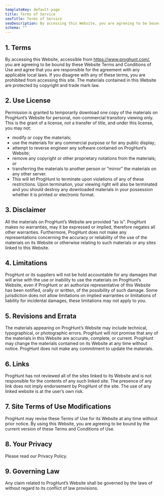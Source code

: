 ```yaml
---
templateKey: default-page
title: Terms of Service
seoTitle: Terms of Service
seoDescription: By accessing this Website, you are agreeing to be bound by these Website Terms and Conditions of Use and agree that you are responsible for applicable laws.
schema: ""
---
```


## 1. Terms

By accessing this Website, accessible from https://www.proghunt.com/, you are agreeing to be bound by these Website Terms and Conditions of Use and agree that you are responsible for the agreement with any applicable local laws. If you disagree with any of these terms, you are prohibited from accessing this site. The materials contained in this Website are protected by copyright and trade mark law.

## 2. Use License

Permission is granted to temporarily download one copy of the materials on ProgHunt’s Website for personal, non-commercial transitory viewing only. This is the grant of a license, not a transfer of title, and under this license, you may not:

- modify or copy the materials;
- use the materials for any commercial purpose or for any public display;
- attempt to reverse engineer any software contained on ProgHunt’s Website;
- remove any copyright or other proprietary notations from the materials; or
- transferring the materials to another person or “mirror” the materials on any other server.
- This will let ProgHunt to terminate upon violations of any of these restrictions. Upon termination, your viewing right will also be terminated and you should destroy any downloaded materials in your possession whether it is printed or electronic format.

## 3. Disclaimer

All the materials on ProgHunt’s Website are provided “as is”. ProgHunt makes no warranties, may it be expressed or implied, therefore negates all other warranties. Furthermore, ProgHunt does not make any representations concerning the accuracy or reliability of the use of the materials on its Website or otherwise relating to such materials or any sites linked to this Website.

## 4. Limitations

ProgHunt or its suppliers will not be hold accountable for any damages that will arise with the use or inability to use the materials on ProgHunt’s Website, even if ProgHunt or an authorize representative of this Website has been notified, orally or written, of the possibility of such damage. Some jurisdiction does not allow limitations on implied warranties or limitations of liability for incidental damages, these limitations may not apply to you.

## 5. Revisions and Errata

The materials appearing on ProgHunt’s Website may include technical, typographical, or photographic errors. ProgHunt will not promise that any of the materials in this Website are accurate, complete, or current. ProgHunt may change the materials contained on its Website at any time without notice. ProgHunt does not make any commitment to update the materials.

## 6. Links

ProgHunt has not reviewed all of the sites linked to its Website and is not responsible for the contents of any such linked site. The presence of any link does not imply endorsement by ProgHunt of the site. The use of any linked website is at the user’s own risk.

## 7. Site Terms of Use Modifications

ProgHunt may revise these Terms of Use for its Website at any time without prior notice. By using this Website, you are agreeing to be bound by the current version of these Terms and Conditions of Use.

## 8. Your Privacy

Please read our Privacy Policy.

## 9. Governing Law

Any claim related to ProgHunt’s Website shall be governed by the laws of without regard to its conflict of law provisions.
